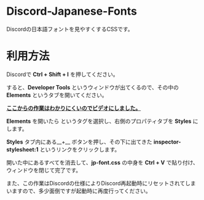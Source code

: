 # Discord-Japanese-Fonts
Discordの日本語フォントを見やすくするCSSです。

# 利用方法

Discordで __Ctrl + Shift + I__ を押してください。

すると、__Developer Tools__ というウィンドウが出てくるので、その中の __Elements__ というタブを開いてください。

__[ここからの作業はわかりにくいのでビデオにしました。](https://ppn.pw/i/pc/fb8dc3b7/mn7ov46z.mp4)__

__Elements__ を開いたら __<body>__ というタグを選択し、右側のプロパティタブを __Styles__ にします。

__Styles__ タブ内にある__+__ ボタンを押し、その下に出てきた __inspector-stylesheet:1__ というリンクをクリックします。

開いた中にあるすべてを消去して、__jp-font.css__ の中身を __Ctrl + V__ で貼り付け、ウィンドウを閉じて完了です。

また、この作業はDiscordの仕様によりDiscord再起動時にリセットされてしまいますので、多少面倒ですが起動時に再度行ってください。
